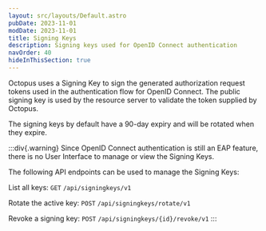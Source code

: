 ```yaml
---
layout: src/layouts/Default.astro
pubDate: 2023-11-01
modDate: 2023-11-01
title: Signing Keys
description: Signing keys used for OpenID Connect authentication
navOrder: 40
hideInThisSection: true
---
```


Octopus uses a Signing Key to sign the generated authorization request tokens used in the authentication flow for OpenID Connect. The public signing key is used by the resource server to validate the token supplied by Octopus.

The signing keys by default have a 90-day expiry and will be rotated when they expire.

:::div{.warning}
Since OpenID Connect authentication is still an EAP feature, there is no User Interface to manage or view the Signing Keys.

The following API endpoints can be used to manage the Signing Keys:

List all keys: `GET` `/api/signingkeys/v1`

Rotate the active key: `POST` `/api/signingkeys/rotate/v1`

Revoke a signing key: `POST` `/api/signingkeys/{id}/revoke/v1`
:::